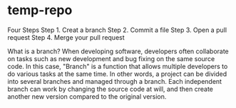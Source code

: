 # temp-repo
Four Steps
Step 1. Creat a branch
Step 2. Commit a file
Step 3. Open a pull request
Step 4. Merge your pull request

What is a branch?
When developing software, developers often collaborate on tasks such as new development and bug fixing on the same source code. In this case, "Branch" is a function that allows multiple developers to do various tasks at the same time.
In other words, a project can be divided into several branches and managed through a branch. Each independent branch can work by changing the source code at will, and then create another new version compared to the original version.
